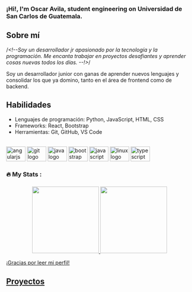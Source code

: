 
### ¡Hi!, I'm Oscar Avila, student engineering on Universidad de San Carlos de Guatemala.

## Sobre mí

/*<!--Soy un desarrollador jr apasionado por la tecnología y la programación. Me encanta trabajar en proyectos desafiantes y aprender cosas nuevas todos los días.
--!>*/

Soy un desarrollador junior con ganas de aprender nuevos lenguajes y consolidar los que ya domino, tanto en el área de frontend como de backend. 
   
## Habilidades

- Lenguajes de programación: Python, JavaScript, HTML, CSS
- Frameworks: React, Bootstrap
- Herramientas: Git, GitHub, VS Code


<br clear="both">

<div align="left">
  <img src="https://cdn.jsdelivr.net/gh/devicons/devicon/icons/angularjs/angularjs-original.svg" height="40" width="52" alt="angularjs logo"  />
  <img src="https://cdn.jsdelivr.net/gh/devicons/devicon/icons/git/git-original.svg" height="40" width="52" alt="git logo"  />
  <img src="https://cdn.jsdelivr.net/gh/devicons/devicon/icons/java/java-original.svg" height="40" width="52" alt="java logo"  />
  <img src="https://cdn.jsdelivr.net/gh/devicons/devicon/icons/bootstrap/bootstrap-original.svg" height="40" width="52" alt="bootstrap logo"  />
  <img src="https://cdn.jsdelivr.net/gh/devicons/devicon/icons/javascript/javascript-original.svg" height="40" width="52" alt="javascript logo"  />
  <img src="https://cdn.jsdelivr.net/gh/devicons/devicon/icons/linux/linux-original.svg" height="40" width="52" alt="linux logo"  />
  <img src="https://cdn.jsdelivr.net/gh/devicons/devicon/icons/typescript/typescript-original.svg" height="40" width="52" alt="typescript logo"  />
</div>

###

<h3 align="left">🔥   My Stats :</h3>

###

<div align="center">
  <a href="https://github.com/OzAvilaD">
  <img height="180rem" src="https://github-readme-stats-eight-theta.vercel.app/api?username=OzAvilaD&show_icons=true&theme=midnight-purple&include_all_commits=true&count_private=true"/>
  <img height="180rem" src="https://github-readme-stats-eight-theta.vercel.app/api/top-langs/?username=OzAvilaD&layout=compact&langs_count=7&theme=midnight-purple"/>
</div>


¡Gracias por leer mi perfil!

## Proyectos
